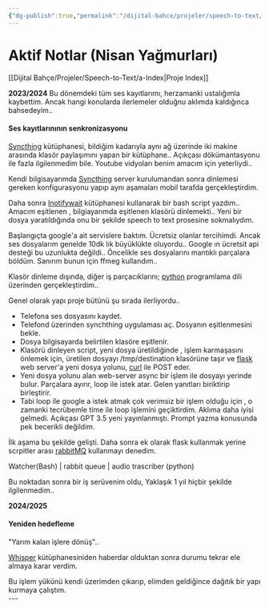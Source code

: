 ```yaml
---
{"dg-publish":true,"permalink":"/dijital-bahce/projeler/speech-to-text/c-notlar/","title":"Speech to text Notlar","tags":["notlar","tohum"],"noteIcon":"","created":"2025-03-19T23:46:19.899+03:00","updated":"2025-03-22T13:56:08.777+03:00"}
---
```



# Aktif Notlar (Nisan Yağmurları)

[[Dijital Bahçe/Projeler/Speech-to-Text/a-Index\|Proje Index]]

**2023/2024** 
Bu dönemdeki tüm ses kayıtlarımı, herzamanki ustalığımla kaybettim.
Ancak hangi konularda ilerlemeler olduğnu aklımda kaldığınca bahsedeyim..

#### Ses kayıtlarınının senkronizasyonu

[Syncthing](https://syncthing.net/) kütüphanesi, bildiğim kadarıyla aynı ağ üzerinde iki makine arasında klasör paylaşımını yapan bir kütüphane.. Açıkçası dökümantasyonu ile fazla ilgilenmedim bile. Youtube vidyoları benim amacım için yeterliydi..

Kendi bilgisayarımda  [Syncthing](https://syncthing.net/)  server kurulumandan sonra  dinlemesi gereken konfigurasyonu yapıp aynı aşamaları mobil tarafda gerçekleştirdim. 

Daha sonra [Inotifywait](https://linux.die.net/man/1/inotifywait) kütüphanesi kullanarak bir bash script yazdım.. 
Amacım eşitlenen , bilgiayarımda eşitlenen klasörü dinlemekti.. Yeni bir dosya yaratıldığında onu bir şekilde speech to text prosesine sokmalıydım. 

Başlangıçta google'a ait servislere baktım. Ücretsiz olanlar tercihimdi. Ancak ses dosyalarım genelde 10dk lık büyüklükte oluyordu.. 
Google ın ücretsit api desteği bu uzunlukta değildi.. 
Öncelikle ses dosyalarını mantıklı parçalara böldüm. Sanırım bunun için ffmeg kullandım..

Klasör dinleme dışında, diğer iş parçacıklarını; [python](https://www.python.org/) programlama dili üzerinden gerçekleştirdim.. 

Genel olarak yapı proje bütünü şu sırada ilerliyordu.. 
- Telefona ses dosyasını kaydet.
- Telefond üzerinden synchthing uygulaması aç. Dosyanın eşitlenmesini bekle.
- Dosya bilgisayarda belirtilen klasöre eşitlenir.
- Klasörü dinleyen script, yeni dosya üretildiğinde , işlem karmaşasını önlemek için, üretilen dosyayı /tmp/destination klasörüne taşır ve [flask](https://flask.palletsprojects.com/en/stable/)  web server'a yeni dosya yolunu, 
  [curl](https://curl.se/) ile POST eder.
-  Yeni dosya yolunu alan web-server async bir işlem ile dosyayı yerinde bulur. Parçalara ayırır, loop ile istek atar. Gelen yanıtları biriktirip birleştirir.
- Tabi loop ile google a istek atmak çok verimsiz bir işlem olduğu için , o zamanki tecrübemle time ile loop işlemini geçiktirdim. Aklıma daha iyisi gelmedi. Açıkçası GPT 3.5 yeni yayınlanmıştı. Prompt yazma konusunda pek becerikli değildim.


İlk aşama bu şekilde gelişti. Daha sonra ek olarak flask kullanmak yerine scrpitler arası [rabbitMQ](https://www.rabbitmq.com/) kullanmayı denedim. 

Watcher(Bash) | rabbit queue | audio trascriber (python)

Bu noktadan sonra bir iş serüvenim oldu, Yaklaşık 1 yıl hiçbir şekilde ilgilenmedim..

**2024/2025** 
#### Yeniden hedefleme
"Yarım kalan işlere dönüş"..

[Whisper](https://openai.com/index/whisper/) kütüphanesiniden haberdar olduktan sonra durumu tekrar ele almaya karar verdim.


<div class="card">
	Bu işlem yükünü kendi üzerimden çıkarıp, elimden geldiğince dağıtık bir yapı kurmaya çalıştım. 
</div>
---



